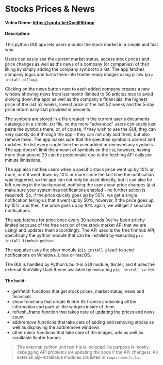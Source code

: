 # Stocks Prices & News
#### Video Demo: https://youtu.be/Qyejlf5Upqg

#### Description:
This python GUI app lets users monitor the stock market in a simple and fast way.

Users can easily see the current market status, access stock prices and price changes as well as the news of a company (or companies) of 
their liking by simply adding the company symbol to a list. The app fetches company logos and turns them into tkinter-ready images using 
pillow (`pip install pillow`).

Clicking on the news button next to each added company creates a new window showing news from last month (limited to 50 articles max to 
avoid slowing down the app) as well as the company's financials: the highest price of the last 52 weeks, lowest price of the last 52 weeks 
and the 5-day price return daily stat provided in percents.

The symbols are stored in a file created in the current user's documents catalogue in a simple .txt file, 
so the more "advanced" users can easily just paste the symbols there, or, of course, if they wish to use the GUI, they can very quickly do 
it through the app - they can not only add them, but also remove them. The app makes sure that the specified symbol is correct and 
updates the list every single time the user added or removed any symbols. The app doesn't limit the amount of symbols on the list, 
however, having more than around 20 can be problematic due to the fetching API calls per minute limitations. 

The app also notifies users when a specific stock price went up by 10% or more, or if it went down by 10% or more 
since the last time the notification was triggered, so the app can not only be used directly, but it can also be left running in the 
background, notifying the user about price changes (just make sure your system has notifications enabled - no further action is required).
So, if the price quickly goes up by 50%, we get a single notification telling us that it went up by 50%, however, if the price goes up by 
15%, and then, the price goes up by 10% again, we will get 2 separate 
notifications. 

The app fetches for price once every 30 seconds (we've been strictly limited because of the free version of the stock market 
API that we are using) and updates them accordingly.
The API used is the free finnhub API, specifically the python module that can be installed by executing `pip install finnhub-python`. 

The app also uses the plyer module (`pip install plyer`) to send notifications on Windows, Linux or macOS.

The GUI is handled by Python's built-in GUI module, tkinter, and it uses the external SunValley Dark theme available by executing `pip 
install sv-ttk`.

#### The build:
- get/fetch functions that get stock prices, market status, news and financials
- show functions that create tkinter ttk frames containing all the information and pack all the widgets inside of them
- refresh_frame function that takes care of updating the prices and news count
- add/remove functions that take care of adding and removing stocks as well as displaying the add/remove windows
- other minor functions that take care of the images, urls as well as scrollable tkinter frames

> The external python unit test file is included. Its purpose is mostly debugging API problems (or updating the code if the API changes).
> All external pip-installable modules are listed in `requirements.txt`